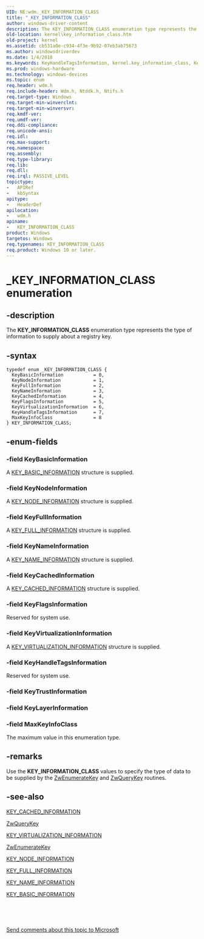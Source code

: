 ```yaml
---
UID: NE:wdm._KEY_INFORMATION_CLASS
title: "_KEY_INFORMATION_CLASS"
author: windows-driver-content
description: The KEY_INFORMATION_CLASS enumeration type represents the type of information to supply about a registry key.
old-location: kernel\key_information_class.htm
old-project: kernel
ms.assetid: cb531a0e-c934-4f3e-9b92-07eb3ab75673
ms.author: windowsdriverdev
ms.date: 1/4/2018
ms.keywords: KeyHandleTagsInformation, kernel.key_information_class, KeyFullInformation, wdm/KEY_INFORMATION_CLASS, wdm/KeyCachedInformation, wdm/KeyNodeInformation, KeyFlagsInformation, KeyVirtualizationInformation, wdm/KeyVirtualizationInformation, wdm/KeyBasicInformation, MaxKeyInfoClass, KeyNameInformation, wdm/KeyFlagsInformation, wdm/MaxKeyInfoClass, KEY_INFORMATION_CLASS, wdm/KeyHandleTagsInformation, KeyNodeInformation, KeyBasicInformation, wdm/KeyNameInformation, _KEY_INFORMATION_CLASS, KEY_INFORMATION_CLASS enumeration [Kernel-Mode Driver Architecture], wdm/KeyFullInformation, KeyCachedInformation, sysenum_c64ec9c8-1eda-495a-8b4a-566607e29a78.xml
ms.prod: windows-hardware
ms.technology: windows-devices
ms.topic: enum
req.header: wdm.h
req.include-header: Wdm.h, Ntddk.h, Ntifs.h
req.target-type: Windows
req.target-min-winverclnt: 
req.target-min-winversvr: 
req.kmdf-ver: 
req.umdf-ver: 
req.ddi-compliance: 
req.unicode-ansi: 
req.idl: 
req.max-support: 
req.namespace: 
req.assembly: 
req.type-library: 
req.lib: 
req.dll: 
req.irql: PASSIVE_LEVEL
topictype:
-	APIRef
-	kbSyntax
apitype:
-	HeaderDef
apilocation:
-	wdm.h
apiname:
-	KEY_INFORMATION_CLASS
product: Windows
targetos: Windows
req.typenames: KEY_INFORMATION_CLASS
req.product: Windows 10 or later.
---
```


# _KEY_INFORMATION_CLASS enumeration


## -description


The <b>KEY_INFORMATION_CLASS</b> enumeration type represents the type of information to supply about a registry key.


## -syntax


````
typedef enum _KEY_INFORMATION_CLASS { 
  KeyBasicInformation           = 0,
  KeyNodeInformation            = 1,
  KeyFullInformation            = 2,
  KeyNameInformation            = 3,
  KeyCachedInformation          = 4,
  KeyFlagsInformation           = 5,
  KeyVirtualizationInformation  = 6,
  KeyHandleTagsInformation      = 7,
  MaxKeyInfoClass               = 8
} KEY_INFORMATION_CLASS;
````


## -enum-fields




### -field KeyBasicInformation

A <a href="..\wdm\ns-wdm-_key_basic_information.md">KEY_BASIC_INFORMATION</a> structure is supplied.


### -field KeyNodeInformation

A <a href="..\wdm\ns-wdm-_key_node_information.md">KEY_NODE_INFORMATION</a> structure is supplied.


### -field KeyFullInformation

A <a href="..\wdm\ns-wdm-_key_full_information.md">KEY_FULL_INFORMATION</a> structure is supplied.


### -field KeyNameInformation

A <a href="..\ntddk\ns-ntddk-_key_name_information.md">KEY_NAME_INFORMATION</a> structure is supplied.


### -field KeyCachedInformation

A <a href="..\ntddk\ns-ntddk-_key_cached_information.md">KEY_CACHED_INFORMATION</a> structure is supplied.


### -field KeyFlagsInformation

Reserved for system use.


### -field KeyVirtualizationInformation

A <a href="..\ntddk\ns-ntddk-_key_virtualization_information.md">KEY_VIRTUALIZATION_INFORMATION</a> structure is supplied.


### -field KeyHandleTagsInformation

Reserved for system use.


### -field KeyTrustInformation



### -field KeyLayerInformation



### -field MaxKeyInfoClass

The maximum value in this enumeration type.


## -remarks


Use the <b>KEY_INFORMATION_CLASS</b> values to specify the type of data to be supplied by the <a href="..\wdm\nf-wdm-zwenumeratekey.md">ZwEnumerateKey</a> and <a href="..\wdm\nf-wdm-zwquerykey.md">ZwQueryKey</a> routines.



## -see-also

<a href="..\ntddk\ns-ntddk-_key_cached_information.md">KEY_CACHED_INFORMATION</a>

<a href="..\wdm\nf-wdm-zwquerykey.md">ZwQueryKey</a>

<a href="..\ntddk\ns-ntddk-_key_virtualization_information.md">KEY_VIRTUALIZATION_INFORMATION</a>

<a href="..\wdm\nf-wdm-zwenumeratekey.md">ZwEnumerateKey</a>

<a href="..\wdm\ns-wdm-_key_node_information.md">KEY_NODE_INFORMATION</a>

<a href="..\wdm\ns-wdm-_key_full_information.md">KEY_FULL_INFORMATION</a>

<a href="..\ntddk\ns-ntddk-_key_name_information.md">KEY_NAME_INFORMATION</a>

<a href="..\wdm\ns-wdm-_key_basic_information.md">KEY_BASIC_INFORMATION</a>

 

 

<a href="mailto:wsddocfb@microsoft.com?subject=Documentation%20feedback [kernel\kernel]:%20KEY_INFORMATION_CLASS enumeration%20 RELEASE:%20(1/4/2018)&amp;body=%0A%0APRIVACY STATEMENT%0A%0AWe use your feedback to improve the documentation. We don't use your email address for any other purpose, and we'll remove your email address from our system after the issue that you're reporting is fixed. While we're working to fix this issue, we might send you an email message to ask for more info. Later, we might also send you an email message to let you know that we've addressed your feedback.%0A%0AFor more info about Microsoft's privacy policy, see http://privacy.microsoft.com/en-us/default.aspx." title="Send comments about this topic to Microsoft">Send comments about this topic to Microsoft</a>

